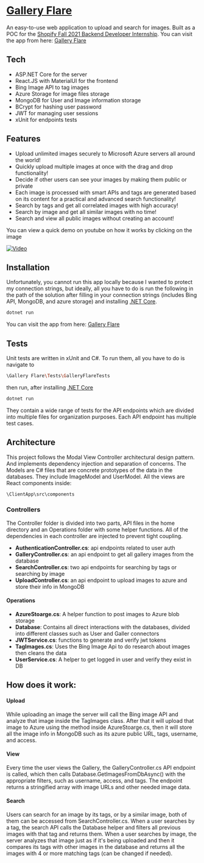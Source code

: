# [Gallery Flare]

An easy-to-use web application to upload and search for images. Built as a POC for the [Shopify Fall 2021 Backend Developer Internship]. You can visit the app from here: [Gallery Flare]
## Tech
- ASP.NET Core for the server
- React.JS with MaterialUI for the frontend
- Bing Image API to tag images
- Azure Storage for image files storage
- MongoDB for User and Image information storage
- BCrypt for hashing user password
- JWT for managing user sessions
- xUnit for endpoints tests

## Features

- Upload unlimited images securely to Microsoft Azure servers all around the world!
- Quickly upload multiple images at once with the drag and drop functionality!
- Decide if other users can see your images by making them public or private
- Each image is processed with smart APIs and tags are generated based on its content for a practical and advanced search functionality!
- Search by tags and get all correlated images with high accuracy!
- Search by image and get all similar images with no time!
- Search and view all public images without creating an account!

You can view a quick demo on youtube on how it works by clicking on the image

[![Video](https://webpagetracker.blob.core.windows.net/pics/flare.png)](https://youtu.be/12mRON3D640 "Demo")

## Installation

Unfortunately, you cannot run this app locally because I wanted to protect my connection strings, but ideally, all you have to do is run the following in the path of the solution after filling in your connection strings (includes Bing API, MongoDB, and azure storage) and installing [.NET Core].
```sh
dotnet run
```
You can visit the app from here:
[Gallery Flare]

## Tests
Unit tests are written in xUnit and C#. To run them, all you have to do is navigate to
```sh
\Gallery Flare\Tests\GalleryFlareTests
```
then run, after installing [.NET Core]
```sh
dotnet run
```
They contain a wide range of tests for the API endpoints which are divided into multiple files for organization purposes. Each API endpoint has multiple test cases.
## Architecture

This project follows the Modal View Controller architectural design pattern. And implements dependency injection and separation of concerns.
The Models are C# files that are concrete prototypes of the data in the databases.
They include ImageModel and UserModel.
All the views are React components inside:
```sh
\ClientApp\src\components
```
### Controllers
The Controller folder is divided into two parts, API files in the home directory and an Operations folder with some helper functions. All of the dependencies in each controller are injected to prevent tight coupling. 
- **AuthenticationController.cs**: api endpoints related to user auth
- **GalleryController.cs**: an api endpoint to get all gallery images from the database
- **SearchController.cs**: two api endpoints for searching by tags or searching by image
- **UploadController.cs**: an api endpoint to upload images to azure and store their info in MongoDB

#### Operations
- **AzureStoarge.cs**: A helper function to post images to Azure blob storage
- **Database**: Contains all direct interactions with the databases, divided into different classes such as User and Galler connectors
- **JWTService.cs**: functions to generate and verify jwt tokens
- **TagImages.cs**: Uses the Bing Image Api to do research about images then cleans the data
- **UserService.cs**: A helper to get logged in user and verify they exist in DB

## How does it work:
#### Upload
While uploading an image the server will call the Bing image API and analyze that image inside the TagImages class. After that it will upload that image to Azure using the method inside AzureStoarge.cs, then it will store all the image info in MongoDB such as its azure public URL, tags, username, and access.
#### View
Every time the user views the Gallery, the GalleryController.cs API endpoint is called, which then calls Database.GetImagesFromDbAsync() with the appropriate filters, such as username, access, and tags. The endpoint returns a stringified array with image URLs and other needed image data.
#### Search
Users can search for an image by its tags, or by a similar image, both of them can be accessed from SearchController.cs. When a user searches by a tag, the search API calls the Database helper and filters all previous images with that tag and returns them. When a user searches by image, the server analyzes that image just as if it's being uploaded and then it compares its tags with other images in the database and returns all the images with 4 or more matching tags (can be changed if needed).


   [Shopify Fall 2021 Backend Developer Internship]: <https://docs.google.com/document/d/1ZKRywXQLZWOqVOHC4JkF3LqdpO3Llpfk_CkZPR8bjak/edit#heading=h.n7bww7g70ipk>
[Gallery Flare]: https://galleryflare.azurewebsites.net
[.NET Core]: https://dotnet.microsoft.com/download


